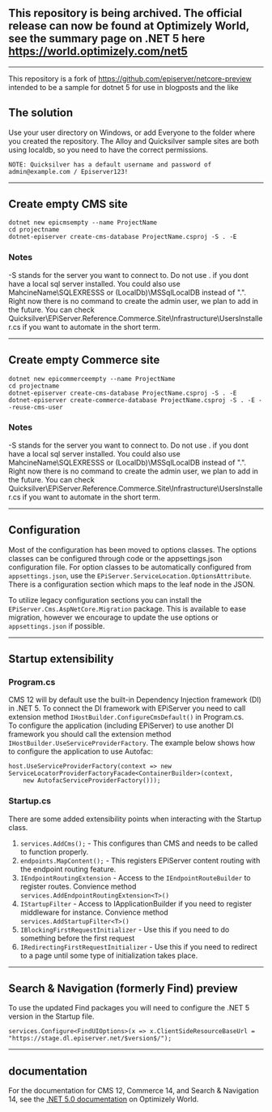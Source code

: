 ## This repository is being archived. The official release can now be found at Optimizely World, see the summary page on .NET 5 here https://world.optimizely.com/net5

---

This repository is a fork of https://github.com/episerver/netcore-preview intended to be a sample for dotnet 5 for use in blogposts and the like

## The solution

Use your user directory on Windows, or add Everyone to the folder where you created the repository. The Alloy and Quicksilver sample sites are both using localdb, so you need to have the correct permissions.

`NOTE: Quicksilver has a default username and password of admin@example.com / Episerver123!`

---
## Create empty CMS site

```
dotnet new epicmsempty --name ProjectName
cd projectname
dotnet-episerver create-cms-database ProjectName.csproj -S . -E 

```
### Notes

-S stands for the server you want to connect to.  Do not use . if you dont have a local sql server installed.  You could also use MahcineName\SQLEXRESSS or (LocalDb)\MSSqlLocalDB instead of ".".
Right now there is no command to create the admin user, we plan to add in the future.  You can check Quicksilver\EPiServer.Reference.Commerce.Site\Infrastructure\UsersInstaller.cs if you want to automate in the short term.

---

## Create empty Commerce site

```
dotnet new epicommerceempty --name ProjectName
cd projectname
dotnet-episerver create-cms-database ProjectName.csproj -S . -E
dotnet-episerver create-commerce-database ProjectName.csproj -S . -E --reuse-cms-user
```
### Notes

-S stands for the server you want to connect to.  Do not use . if you dont have a local sql server installed.  You could also use MahcineName\SQLEXRESSS or (LocalDb)\MSSqlLocalDB instead of ".".
Right now there is no command to create the admin user, we plan to add in the future.  You can check Quicksilver\EPiServer.Reference.Commerce.Site\Infrastructure\UsersInstaller.cs if you want to automate in the short term.

---


## Configuration

Most of the configuration has been moved to options classes. The options classes can be configured through code or the appsettings.json configuration file. For option classes to be automatically configured from `appsettings.json`, use the `EPiServer.ServiceLocation.OptionsAttribute`. There is a configuration section which maps to the leaf node in the JSON.

To utilize legacy configuration sections you can install the `EPiServer.Cms.AspNetCore.Migration` package. This is available to ease migration, however we encourage to update the use options or `appsettings.json` if possible.

---

## Startup extensibility
### Program.cs
CMS 12 will by default use the built-in Dependency Injection framework (DI) in .NET 5. To connect the DI framework with EPiServer you need to call extension method `IHostBuilder.ConfigureCmsDefault()` in Program.cs. <br/>
To configure the application (including EPiServer) to use another DI framework you should call the extension method `IHostBuilder.UseServiceProviderFactory`. The example below shows how to configure the application to use Autofac:

```
host.UseServiceProviderFactory(context => new  ServiceLocatorProviderFactoryFacade<ContainerBuilder>(context,
    new AutofacServiceProviderFactory()));
```

### Startup.cs
There are some added extensibility points when interacting with the Startup class.
  1.  `services.AddCms();` - This configures than CMS and needs to be called to function properly.
  2.  `endpoints.MapContent();` - This registers EPiServer content routing with the endpoint routing feature.
  3.  `IEndpointRoutingExtension` - Access to the `IEndpointRouteBuilder` to register routes. Convience method `services.AddEndpointRoutingExtension<T>()`
  4.  `IStartupFilter` - Access to IApplicationBuilder if you need to register middleware for instance.  Convience method `services.AddStartupFilter<T>()`
  5.  `IBlockingFirstRequestInitializer` - Use this if you need to do something before the first request
  6.  `IRedirectingFirstRequestInitializer` - Use this if you need to redirect to a page until some type of initialization takes place.

---


## Search & Navigation (formerly Find) preview

To use the updated Find packages you will need to configure the .NET 5 version in the Startup file.

```
services.Configure<FindUIOptions>(x => x.ClientSideResourceBaseUrl = "https://stage.dl.episerver.net/$version$/");
```

---

## documentation

For  the documentation for CMS 12, Commerce 14, and Search & Navigation 14, see the [.NET 5.0 documentation](https://world.optimizely.com/documentation/upgrading/optimizely-cms/cms-12/) on Optimizely World.
